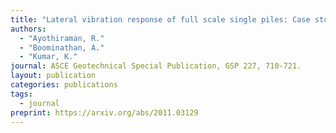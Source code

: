 ```yaml
---
title: "Lateral vibration response of full scale single piles: Case studies in India"
authors: 
  - "Ayothiraman, R."
  - "Boominathan, A."
  - "Kumar, K."
journal: ASCE Geotechnical Special Publication, GSP 227, 710‑721.
layout: publication
categories: publications
tags:
  - journal
preprint: https://arxiv.org/abs/2011.03129
---
```


